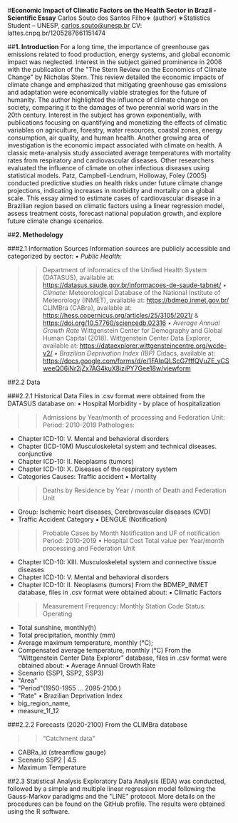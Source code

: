 #**Economic Impact of Climatic Factors on the Health Sector in Brazil - Scientific Essay**
Carlos Souto dos Santos Filho∗ (author)
∗Statistics Student – UNESP, carlos.souto@unesp.br CV: lattes.cnpq.br/1205287661151474 

##**1. Introduction**
For a long time, the importance of greenhouse gas emissions related to food production, energy systems, and global economic impact was neglected. Interest in the subject gained prominence in 2006 with the publication of the "The Stern Review on the Economics of Climate Change" by Nicholas Stern. This review detailed the economic impacts of climate change and emphasized that mitigating greenhouse gas emissions and adaptation were economically viable strategies for the future of humanity. The author highlighted the influence of climate change on society, comparing it to the damages of two perennial world wars in the 20th century.
Interest in the subject has grown exponentially, with publications focusing on quantifying and monetizing the effects of climatic variables on agriculture, forestry, water resources, coastal zones, energy consumption, air quality, and human health.
Another growing area of investigation is the economic impact associated with climate on health. A classic meta-analysis study associated average temperatures with mortality rates from respiratory and cardiovascular diseases. Other researchers evaluated the influence of climate on other infectious diseases using statistical models. Patz, Campbell-Lendrum, Holloway, Foley (2005) conducted predictive studies on health risks under future climate change projections, indicating increases in morbidity and mortality on a global scale.
This essay aimed to estimate cases of cardiovascular disease in a Brazilian region based on climatic factors using a linear regression model, assess treatment costs, forecast national population growth, and explore future climate change scenarios.

##**2. Methodology**

###2.1 Information Sources
Information sources are publicly accessible and categorized by sector:
_▪ Public Health:_
>> Department of Informatics of the Unified Health System (DATASUS), available at: https://datasus.saude.gov.br/informacoes-de-saude-tabnet/
_▪ Climate:_
>> Meteorological Database of the National Institute of Meteorology (INMET), available at: https://bdmep.inmet.gov.br/
>> CLIMBra (CABra), available at: https://hess.copernicus.org/articles/25/3105/2021/ & https://doi.org/10.57760/sciencedb.02316
_▪ Average Annual Growth Rate_
>> Wittgenstein Center for Demography and Global Human Capital (2018). Wittgenstein Center Data Explorer, available at:
https://dataexplorer.wittgensteincentre.org/wcde-v2/
_▪ Brazilian Deprivation Index (IBP)_
>> Cidacs, available at:
https://docs.google.com/forms/d/e/1FAIpQLScG7fffQVuZE_yCSweeQ06iNr2jZx7AG4kuX8iziPY7Gee18w/viewform

##2.2 Data

###2.2.1 Historical Data
Files in .csv format were obtained from the DATASUS database on:
▪ Hospital Morbidity - by place of hospitalization
>> Admissions by Year/month of processing and Federation Unit:
>> Period: 2010-2019
>> Pathologies:
- Chapter ICD-10: V. Mental and behavioral disorders
- Chapter (ICD-10M) Musculoskeletal system and technical diseases. conjunctive
- Chapter ICD-10: II. Neoplasms (tumors)
- Chapter ICD-10: X. Diseases of the respiratory system
- Categories Causes: Traffic accident
▪ Mortality
>> Deaths by Residence by Year / month of Death and Federation Unit
- Group: Ischemic heart diseases, Cerebrovascular diseases (CVD)
- Traffic Accident Category
▪ DENGUE (Notification)
>> Probable Cases by Month Notification and UF of notification
>> Period: 2010-2019
▪ Hospital Cost
>> Total value per Year/month processing and Federation Unit
- Chapter ICD-10: XIII. Musculoskeletal system and connective tissue diseases
- Chapter ICD-10: V. Mental and behavioral disorders
- Chapter ICD-10: II. Neoplasms (tumors)
From the BDMEP_INMET database, files in .csv format were obtained about:
▪ Climatic Factors
>> Measurement Frequency: Monthly
>> Station Code
>> Status: Operating
- Total sunshine, monthly(h)
- Total precipitation, monthly (mm)
- Average maximum temperature, monthly (°C);
- Compensated average temperature, monthly (°C)
From the “Wittgenstein Center Data Explorer” database, files in .csv format were obtained about:
▪ Average Annual Growth Rate
- Scenario (SSP1, SSP2, SSP3)
- "Area"
- "Period"(1950-1955 ... 2095-2100.)
- "Rate"
▪ Brazilian Deprivation Index
- big_region_name,
- measure_1f_12
  
###2.2.2 Forecasts (2020-2100)
From the CLIMBra database
>> “Catchment data”
- CABRa_id (streamflow gauge)
- Scenario SSP2 | 4.5
- Maximum Temperature
  
##2.3 Statistical Analysis
Exploratory Data Analysis (EDA) was conducted, followed by a simple and multiple linear regression model following the Gauss-Markov paradigms and the "LINE" protocol. More details on the procedures can be found on the GitHub profile. The results were obtained using the R software.
